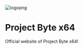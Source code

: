 ![logopng](https://github.com/projectbytex64/projectbytex64.github.io/assets/82191607/767e0b7d-55d2-4d00-9ba7-82ae7654e3b5)
# Project Byte x64
Official website of Project Byte x64!
